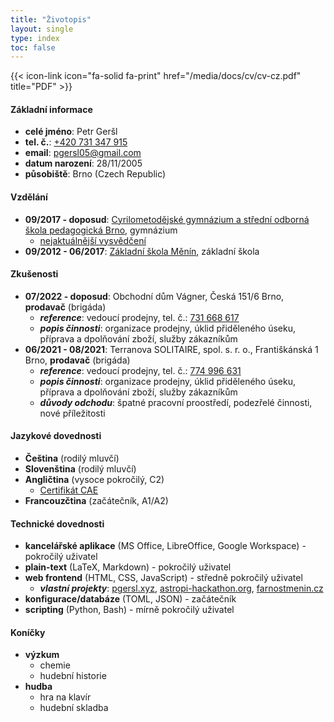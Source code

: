 ```yaml
---
title: "Životopis"
layout: single
type: index
toc: false
---
```


{{< icon-link icon="fa-solid fa-print" href="/media/docs/cv/cv-cz.pdf" title="PDF" >}}

#### Základní informace
- **celé jméno**: Petr Geršl
- **tel. č.**: [+420 731 347 915](tel:731347915)
- **email**: [pgersl05@gmail.com](mailto:pgersl05@gmail.com)
- **datum narození**: 28/11/2005
- **působiště**: Brno (Czech Republic)
#### Vzdělání
- **09/2017 - doposud**: [Cyrilometodějské gymnázium a střední odborná škola pedagogická Brno](https://www.cmgp.cz/en/), gymnázium
    - [nejaktuálnější vysvědčení](/media/docs/cv/vysvedceni-latest.pdf)
- **09/2012 - 06/2017**: [Základní škola Měnín](https://www.zsmenin.cz/), základní škola
#### Zkušenosti
- **07/2022 - doposud**: Obchodní dům Vágner, Česká 151/6 Brno, **prodavač** (brigáda)
    - ***reference***: vedoucí prodejny, tel. č.: [731 668 617](tel:731668617)
    - ***popis činnosti***: organizace prodejny, úklid přiděleného úseku, příprava a dpolňování zboží, služby zákazníkům
- **06/2021 - 08/2021**: Terranova SOLITAIRE, spol. s. r. o., Františkánská 1 Brno, **prodavač** (brigáda)
    - ***reference***: vedoucí prodejny, tel. č.: [774 996 631](tel:774996631)
    - ***popis činnosti***: organizace prodejny, úklid přiděleného úseku, příprava a dpolňování zboží, služby zákazníkům
    - ***důvody odchodu***: špatné pracovní proostředí, podezřelé činnosti, nové příležitosti
#### Jazykové dovednosti
- **Čeština** (rodilý mluvčí)
- **Slovenština** (rodilý mluvčí)
- **Angličtina** (vysoce pokročilý, C2)
    - [Certifikát CAE](/media/docs/cv/cae.pdf)
- **Francouzčtina** (začátečník, A1/A2)
#### Technické dovednosti
- **kancelářské aplikace** (MS Office, LibreOffice, Google Workspace) - pokročilý uživatel
- **plain-text** (LaTeX, Markdown) - pokročilý uživatel
- **web frontend** (HTML, CSS, JavaScript) - středně pokročilý uživatel
    - ***vlastní projekty***: [pgersl.xyz](https://pgersl.xyz/), [astropi-hackathon.org](https://astropi-hackathon.org), [farnostmenin.cz](https://farnostmenin.cz)
- **konfigurace/databáze** (TOML, JSON) - začátečník
- **scripting** (Python, Bash) - mírně pokročilý uživatel
#### Koníčky
- **výzkum**
    - chemie
    - hudební historie
- **hudba**
    - hra na klavír
    - hudební skladba